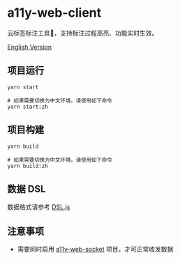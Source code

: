 # a11y-web-client

云标签标注工具🔧，支持标注过程高亮、功能实时生效。

[English Version](./README.md)

## 项目运行

```
yarn start

# 如果需要切换为中文环境，请使用如下命令
yarn start:zh
```

## 项目构建

```
yarn build

# 如果需要切换为中文环境，请使用如下命令
yarn build:zh
```

## 数据 DSL

数据格式请参考 [DSL.js](../../DSL.js)

## 注意事项

- 需要同时启用 [a11y-web-socket](../a11y-web-socket/) 项目，才可正常收发数据
